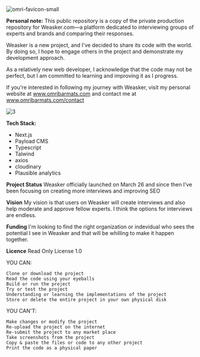 ![omri-favicon-small](https://github.com/weasker-com/weasker-public/assets/76939362/d4fbfc28-22e9-4712-99bd-f100793203b6)
 
**Personal note:**
This public repository is a copy of the private production repository for Weasker.com—a platform dedicated to interviewing groups of experts and brands and comparing their responses.

Weasker is a new project, and I've decided to share its code with the world. By doing so, I hope to engage others in the project and demonstrate my development approach.

As a relatively new web developer, I acknowledge that the code may not be perfect, but I am committed to learning and improving it as I progress.

If you're interested in following my journey with Weasker, visit my personal website at <a href="http://www.omribarmats.com">www.omribarmats.com</a> and contact me at <a href="http://www.omribarmats.com/contact">www.omribarmats.com/contact</a>

![3](https://github.com/weasker-com/weasker-public/assets/76939362/9d949c0a-201d-4787-835d-642d5f92fd64)

**Tech Stack:**
- Next.js
- Payload CMS
- Typescript
- Talwind
- axios
- cloudinary
- Plausible analytics

**Project Status**
Weasker officially launched on March 26 and since then I've been focusing on creating more interviews and improving SEO

**Vision**
My vision is that users on Weasker will create interviews and also help moderate and approve fellow experts. I think the options for interviews are endless. 

**Funding**
I'm looking to find the right organization or indevidual who sees the potential I see in Weasker and that will be whilling to make it happen together. 

**Licence**
Read Only License 1.0

YOU CAN:

    Clone or download the project
    Read the code using your eyeballs
    Build or run the project
    Try or test the project
    Understanding or learning the implementations of the project
    Store or delete the entire project in your own physical disk

YOU CAN'T:

    Make changes or modify the project
    Re-upload the project on the internet
    Re-submit the project to any market place
    Take screenshots from the project
    Copy & paste the files or code to any other project
    Print the code as a physical paper
